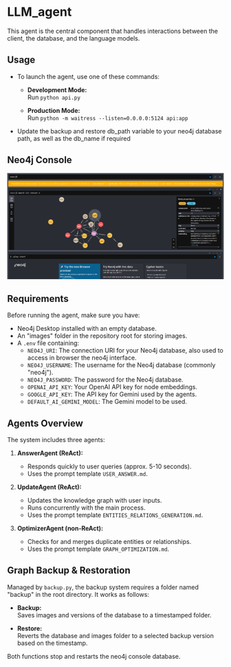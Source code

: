# LLM_agent

This agent is the central component that handles interactions between the client, the database, and the language models.

## Usage

- To launch the agent, use one of these commands:

    - **Development Mode:**  
    Run `python api.py`
    
    - **Production Mode:**  
    Run `python -m waitress --listen=0.0.0.0:5124 api:app`

- Update the backup and restore db_path variable to your neo4j database path, as well as the db_name if required


## Neo4j Console

![Neo4j Console Interface](neo4jconsole.png)

## Requirements

Before running the agent, make sure you have:

- Neo4j Desktop installed with an empty database.
- An "images" folder in the repository root for storing images.
- A `.env` file containing:
    - `NEO4J_URI`: The connection URI for your Neo4j database, also used to access in browser the neo4j interface.
    - `NEO4J_USERNAME`: The username for the Neo4j database (commonly "neo4j").
    - `NEO4J_PASSWORD`: The password for the Neo4j database.
    - `OPENAI_API_KEY`: Your OpenAI API key for node embeddings.
    - `GOOGLE_API_KEY`: The API key for Gemini used by the agents.
    - `DEFAULT_AI_GEMINI_MODEL`: The Gemini model to be used.

## Agents Overview

The system includes three agents:

1. **AnswerAgent (ReAct):**
     - Responds quickly to user queries (approx. 5-10 seconds).
     - Uses the prompt template `USER_ANSWER.md`.

2. **UpdateAgent (ReAct):**
     - Updates the knowledge graph with user inputs.
     - Runs concurrently with the main process.
     - Uses the prompt template `ENTITIES_RELATIONS_GENERATION.md`.

3. **OptimizerAgent (non-ReAct):**
     - Checks for and merges duplicate entities or relationships.
     - Uses the prompt template `GRAPH_OPTIMIZATION.md`.

## Graph Backup & Restoration

Managed by `backup.py`, the backup system requires a folder named "backup" in the root directory. It works as follows:

- **Backup:**  
    Saves images and versions of the database to a timestamped folder.
    
- **Restore:**  
    Reverts the database and images folder to a selected backup version based on the timestamp.

Both functions stop and restarts the neo4j console database.
